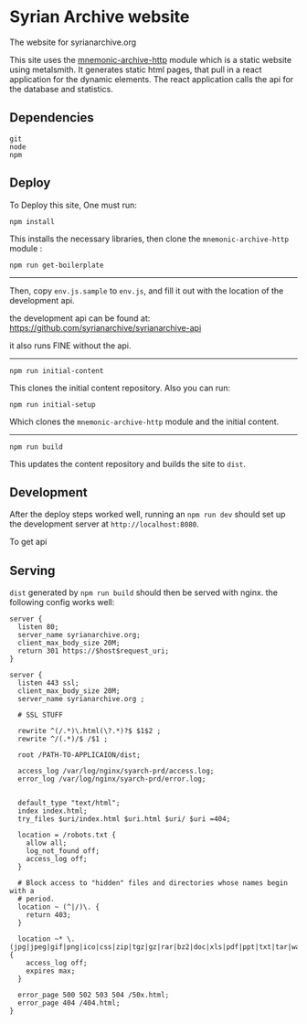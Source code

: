 # Syrian Archive website

The website for syrianarchive.org

This site uses the [mnemonic-archive-http](https://github.com/syrianarchive/mnemonic-archive-http) module which is a static website using metalsmith.  It generates static html pages, that pull in a react application for the dynamic elements. The react application calls the api for the database and statistics.


## Dependencies

```
git
node
npm
```

## Deploy

To Deploy this site, One must run:

```
npm install
```

This installs the necessary libraries, then clone the `mnemonic-archive-http` module :

```
npm run get-boilerplate
```

----------------------

Then, copy `env.js.sample` to `env.js`, and fill it out with the location of the development api.

the development api can be found at: https://github.com/syrianarchive/syrianarchive-api

it also runs FINE without the api.

-------------------------------------

```
npm run initial-content
```

This clones the initial content repository. Also you can run:

```
npm run initial-setup
```

Which clones the `mnemonic-archive-http` module and the initial content.

------------------------------------

```
npm run build
```

This updates the content repository and builds the site to `dist`.

## Development

After the deploy steps worked well, running an `npm run dev`  should set up the development server at `http://localhost:8080`.

To get api

## Serving

`dist` generated by `npm run build` should then be served with nginx.  the following config works well:

```
server {
  listen 80;
  server_name syrianarchive.org;
  client_max_body_size 20M;
  return 301 https://$host$request_uri;
}

server {
  listen 443 ssl;
  client_max_body_size 20M;
  server_name syrianarchive.org ;

  # SSL STUFF

  rewrite ^(/.*)\.html(\?.*)?$ $1$2 ;
  rewrite ^/(.*)/$ /$1 ;

  root /PATH-TO-APPLICAION/dist;

  access_log /var/log/nginx/syarch-prd/access.log;
  error_log /var/log/nginx/syarch-prd/error.log;


  default_type "text/html";
  index index.html;
  try_files $uri/index.html $uri.html $uri/ $uri =404;

  location = /robots.txt {
    allow all;
    log_not_found off;
    access_log off;
  }

  # Block access to "hidden" files and directories whose names begin with a
  # period.
  location ~ (^|/)\. {
    return 403;
  }

  location ~* \.(jpg|jpeg|gif|png|ico|css|zip|tgz|gz|rar|bz2|doc|xls|pdf|ppt|txt|tar|wav|bmp|rtf|js|mp3|avi|mov|flv|swf|woff|ttf|html)$ {
    access_log off;
    expires max;
  }

  error_page 500 502 503 504 /50x.html;
  error_page 404 /404.html;
}
```
